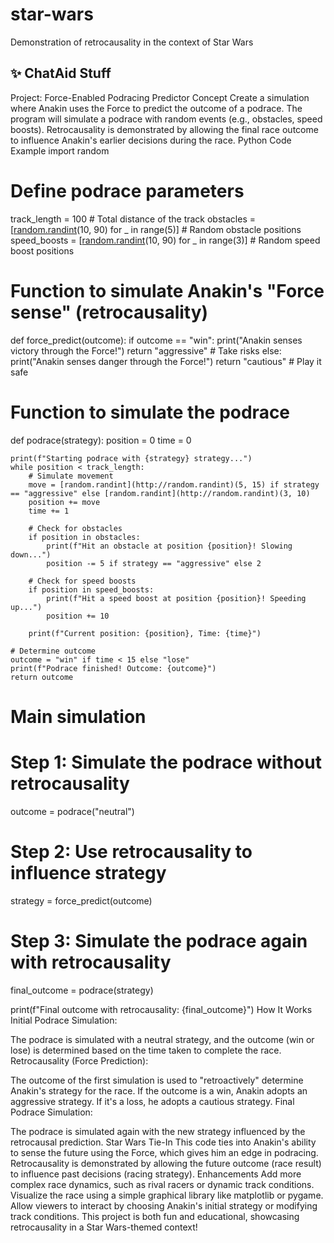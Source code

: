 # star-wars
Demonstration of retrocausality in the context of Star Wars

## ✨ ChatAid Stuff
Project: Force-Enabled Podracing Predictor
Concept
Create a simulation where Anakin uses the Force to predict the outcome of a podrace.
The program will simulate a podrace with random events (e.g., obstacles, speed boosts).
Retrocausality is demonstrated by allowing the final race outcome to influence Anakin's earlier decisions during the race.
Python Code Example
import random

# Define podrace parameters
track_length = 100  # Total distance of the track
obstacles = [[random.randint](http://random.randint)(10, 90) for _ in range(5)]  # Random obstacle positions
speed_boosts = [[random.randint](http://random.randint)(10, 90) for _ in range(3)]  # Random speed boost positions

# Function to simulate Anakin's "Force sense" (retrocausality)
def force_predict(outcome):
    if outcome == "win":
        print("Anakin senses victory through the Force!")
        return "aggressive"  # Take risks
    else:
        print("Anakin senses danger through the Force!")
        return "cautious"  # Play it safe

# Function to simulate the podrace
def podrace(strategy):
    position = 0
    time = 0

    print(f"Starting podrace with {strategy} strategy...")
    while position < track_length:
        # Simulate movement
        move = [random.randint](http://random.randint)(5, 15) if strategy == "aggressive" else [random.randint](http://random.randint)(3, 10)
        position += move
        time += 1

        # Check for obstacles
        if position in obstacles:
            print(f"Hit an obstacle at position {position}! Slowing down...")
            position -= 5 if strategy == "aggressive" else 2

        # Check for speed boosts
        if position in speed_boosts:
            print(f"Hit a speed boost at position {position}! Speeding up...")
            position += 10

        print(f"Current position: {position}, Time: {time}")

    # Determine outcome
    outcome = "win" if time < 15 else "lose"
    print(f"Podrace finished! Outcome: {outcome}")
    return outcome

# Main simulation
# Step 1: Simulate the podrace without retrocausality
outcome = podrace("neutral")

# Step 2: Use retrocausality to influence strategy
strategy = force_predict(outcome)

# Step 3: Simulate the podrace again with retrocausality
final_outcome = podrace(strategy)

print(f"Final outcome with retrocausality: {final_outcome}")
How It Works
Initial Podrace Simulation:

The podrace is simulated with a neutral strategy, and the outcome (win or lose) is determined based on the time taken to complete the race.
Retrocausality (Force Prediction):

The outcome of the first simulation is used to "retroactively" determine Anakin's strategy for the race.
If the outcome is a win, Anakin adopts an aggressive strategy. If it's a loss, he adopts a cautious strategy.
Final Podrace Simulation:

The podrace is simulated again with the new strategy influenced by the retrocausal prediction.
Star Wars Tie-In
This code ties into Anakin's ability to sense the future using the Force, which gives him an edge in podracing.
Retrocausality is demonstrated by allowing the future outcome (race result) to influence past decisions (racing strategy).
Enhancements
Add more complex race dynamics, such as rival racers or dynamic track conditions.
Visualize the race using a simple graphical library like matplotlib or pygame.
Allow viewers to interact by choosing Anakin's initial strategy or modifying track conditions.
This project is both fun and educational, showcasing retrocausality in a Star Wars-themed context!
